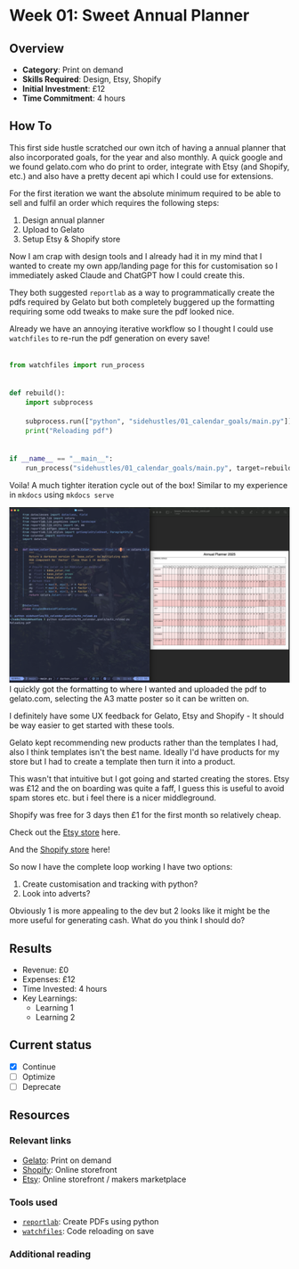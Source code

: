 # Week 01: Sweet Annual Planner

## Overview

- **Category**: Print on demand
- **Skills Required**: Design, Etsy, Shopify
- **Initial Investment**: £12
- **Time Commitment**: 4 hours

## How To

This first side hustle scratched our own itch of having a annual planner that also incorporated goals, for the year and also monthly.
A quick google and we found gelato.com who do print to order, integrate with Etsy (and Shopify, etc.) and also have a pretty decent api which I could use for extensions.

For the first iteration we want the absolute minimum required to be able to sell and fulfil an order which requires the following steps:

1. Design annual planner
2. Upload to Gelato
3. Setup Etsy & Shopify store

Now I am crap with design tools and I already had it in my mind that I wanted to create my own app/landing page for this for customisation so I immediately asked Claude and ChatGPT how I could create this.

They both suggested `reportlab` as a way to programmatically create the pdfs required by Gelato but both completely buggered up the formatting requiring some odd tweaks to make sure the pdf looked nice.

Already we have an annoying iterative workflow so I thought I could use `watchfiles` to re-run the pdf generation on every save!

```python

from watchfiles import run_process


def rebuild():
    import subprocess

    subprocess.run(["python", "sidehustles/01_calendar_goals/main.py"])
    print("Reloading pdf")


if __name__ == "__main__":
    run_process("sidehustles/01_calendar_goals/main.py", target=rebuild)

```

Voila! A much tighter iteration cycle out of the box! Similar to my experience in `mkdocs` using `mkdocs serve`

![PDF Dev Workflow](/assets/pdf_dev_workflow.png)
I quickly got the formatting to where I wanted and uploaded the pdf to gelato.com, selecting the A3 matte poster so it can be written on.

I definitely have some UX feedback for Gelato, Etsy and Shopify - It should be way easier to get started with these tools.

Gelato kept recommending new products rather than the templates I had, also I think templates isn't the best name. Ideally I'd have products for my store but I had to create a template then turn it into a product.

This wasn't that intuitive but I got going and started creating the stores. Etsy was £12 and the on boarding was quite a faff, I guess this is useful to avoid spam stores etc. but i feel there is a nicer middleground.

Shopify was free for 3 days then £1 for the first month so relatively cheap.

Check out the [Etsy store](https://www.etsy.com/shop/SweetAnnualPlanner?ref=dashboard-header) here.

And the [Shopify store](https://3y80v2-a3.myshopify.com/) here!

So now I have the complete loop working I have two options:

1. Create customisation and tracking with python?
2. Look into adverts?

Obviously 1 is more appealing to the dev but 2 looks like it might be the more useful for generating cash. What do you think I should do?

## Results

- Revenue: £0
- Expenses: £12
- Time Invested: 4 hours
- Key Learnings:
  - Learning 1
  - Learning 2

## Current status

- [x] Continue
- [ ] Optimize
- [ ] Deprecate

## Resources

### Relevant links

- [Gelato](www.gelato.com): Print on demand
- [Shopify](www.Shopify.com): Online storefront
- [Etsy](www.etsy.com): Online storefront / makers marketplace

### Tools used

- [`reportlab`](https://docs.reportlab.com/reportlab/userguide/ch1_intro/): Create PDFs using python
- [`watchfiles`](https://watchfiles.helpmanual.io/): Code reloading on save

### Additional reading
